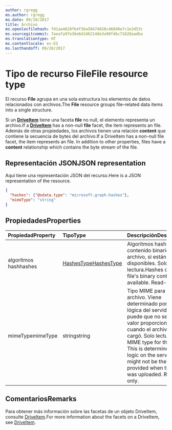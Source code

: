 ```yaml
---
author: rgregg
ms.author: rgregg
ms.date: 09/10/2017
title: Archivo
ms.openlocfilehash: fd1aa4628fb4f3ba58474028c46840e7c1e2d53c
ms.sourcegitcommit: 7aea7a97e36e6d146214de3a90fdbc71628aadba
ms.translationtype: HT
ms.contentlocale: es-ES
ms.lasthandoff: 09/28/2017
---
```

# <a name="file-resource-type"></a><span data-ttu-id="0b9fc-102">Tipo de recurso File</span><span class="sxs-lookup"><span data-stu-id="0b9fc-102">File resource type</span></span>

<span data-ttu-id="0b9fc-103">El recurso **File** agrupa en una sola estructura los elementos de datos relacionados con archivos.</span><span class="sxs-lookup"><span data-stu-id="0b9fc-103">The **File** resource groups file-related data items into a single structure.</span></span>

<span data-ttu-id="0b9fc-104">Si un [**DriveItem**](driveitem.md) tiene una faceta **file** no null, el elemento representa un archivo.</span><span class="sxs-lookup"><span data-stu-id="0b9fc-104">If a [**DriveItem**](driveitem.md) has a non-null **file** facet, the item represents an file.</span></span>
<span data-ttu-id="0b9fc-105">Además de otras propiedades, los archivos tienen una relación **content** que contiene la secuencia de bytes del archivo.</span><span class="sxs-lookup"><span data-stu-id="0b9fc-105">If a DriveItem has a non-null file facet, the item represents an file. In addition to other properties, files have a **content** relationship which contains the byte stream of the file.</span></span>

## <a name="json-representation"></a><span data-ttu-id="0b9fc-106">Representación JSON</span><span class="sxs-lookup"><span data-stu-id="0b9fc-106">JSON representation</span></span>

<span data-ttu-id="0b9fc-107">Aquí tiene una representación JSON del recurso.</span><span class="sxs-lookup"><span data-stu-id="0b9fc-107">Here is a JSON representation of the resource.</span></span>

<!-- {
  "blockType": "resource",
  "optionalProperties": [ ],
  "@odata.type": "microsoft.graph.file"
}-->

```json
{
  "hashes": {"@odata.type": "microsoft.graph.hashes"},
  "mimeType": "string"
}
```

## <a name="properties"></a><span data-ttu-id="0b9fc-108">Propiedades</span><span class="sxs-lookup"><span data-stu-id="0b9fc-108">Properties</span></span>

| <span data-ttu-id="0b9fc-109">Propiedad</span><span class="sxs-lookup"><span data-stu-id="0b9fc-109">Property</span></span> | <span data-ttu-id="0b9fc-110">Tipo</span><span class="sxs-lookup"><span data-stu-id="0b9fc-110">Type</span></span>                    | <span data-ttu-id="0b9fc-111">Descripción</span><span class="sxs-lookup"><span data-stu-id="0b9fc-111">Description</span></span>                                                                                                                                      |
|:---------|:------------------------|:-------------------------------------------------------------------------------------------------------------------------------------------------|
| <span data-ttu-id="0b9fc-112">algoritmos hash</span><span class="sxs-lookup"><span data-stu-id="0b9fc-112">hashes</span></span>   | [<span data-ttu-id="0b9fc-113">HashesType</span><span class="sxs-lookup"><span data-stu-id="0b9fc-113">HashesType</span></span>](hashes.md) | <span data-ttu-id="0b9fc-p102">Algoritmos hash de contenido binario del archivo, si están disponibles. Solo lectura.</span><span class="sxs-lookup"><span data-stu-id="0b9fc-p102">Hashes of the file's binary content, if available. Read-only.</span></span>                                                                                    |
| <span data-ttu-id="0b9fc-116">mimeType</span><span class="sxs-lookup"><span data-stu-id="0b9fc-116">mimeType</span></span> | <span data-ttu-id="0b9fc-117">string</span><span class="sxs-lookup"><span data-stu-id="0b9fc-117">string</span></span>                  | <span data-ttu-id="0b9fc-p103">Tipo MIME para el archivo. Viene determinado por la lógica del servidor y puede que no sea el valor proporcionado cuando el archivo se cargó. Solo lectura.</span><span class="sxs-lookup"><span data-stu-id="0b9fc-p103">The MIME type for the file. This is determined by logic on the server and might not be the value provided when the file was uploaded. Read-only.</span></span> |

## <a name="remarks"></a><span data-ttu-id="0b9fc-121">Comentarios</span><span class="sxs-lookup"><span data-stu-id="0b9fc-121">Remarks</span></span> 

<span data-ttu-id="0b9fc-122">Para obtener más información sobre las facetas de un objeto DriveItem, consulte [DriveItem](driveitem.md).</span><span class="sxs-lookup"><span data-stu-id="0b9fc-122">For more information about the facets on a DriveItem, see [DriveItem](driveitem.md).</span></span>

<!-- {
  "type": "#page.annotation",
  "description": "The file facet describes properties of a file",
  "keywords": "file,item,facet",
  "section": "documentation",
  "tocPath": "Facets/File"
} -->

